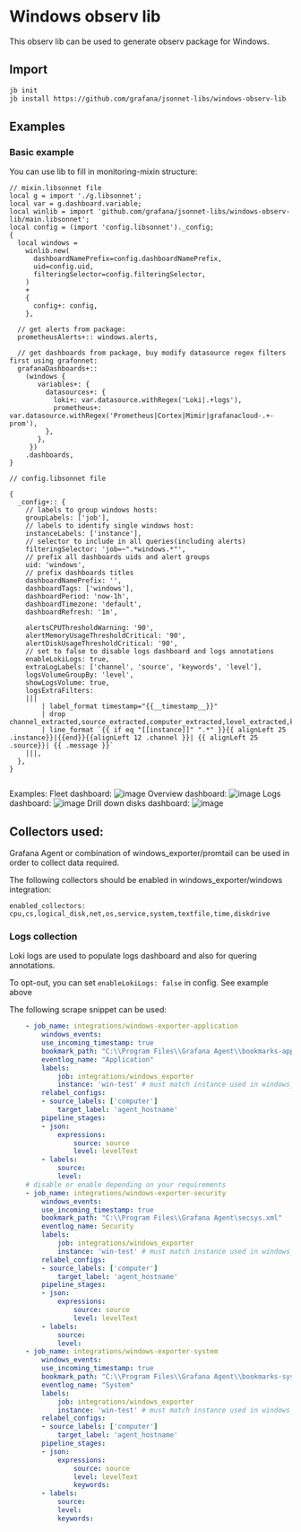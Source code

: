 # Windows observ lib

This observ lib can be used to generate observ package for Windows.

## Import

```sh
jb init
jb install https://github.com/grafana/jsonnet-libs/windows-observ-lib
```

## Examples

### Basic example

You can use lib to fill in monitoring-mixin structure:

```jsonnet
// mixin.libsonnet file
local g = import './g.libsonnet';
local var = g.dashboard.variable;
local winlib = import 'github.com/grafana/jsonnet-libs/windows-observ-lib/main.libsonnet';
local config = (import 'config.libsonnet')._config;
{
  local windows =
    winlib.new(
      dashboardNamePrefix=config.dashboardNamePrefix,
      uid=config.uid,
      filteringSelector=config.filteringSelector,
    )
    +
    {
      config+: config,
    },
  
  // get alerts from package:
  prometheusAlerts+:: windows.alerts,
  
  // get dashboards from package, buy modify datasource regex filters first using grafonnet:
  grafanaDashboards+::
    (windows {
       variables+: {
         datasources+: {
           loki+: var.datasource.withRegex('Loki|.+logs'),
           prometheus+: var.datasource.withRegex('Prometheus|Cortex|Mimir|grafanacloud-.+-prom'),
         },
       },
     })
    .dashboards,
}

// config.libsonnet file

{
  _config+:: {
    // labels to group windows hosts:
    groupLabels: ['job'],
    // labels to identify single windows host:
    instanceLabels: ['instance'],
    // selector to include in all queries(including alerts)
    filteringSelector: 'job=~".*windows.*"',
    // prefix all dashboards uids and alert groups
    uid: 'windows',
    // prefix dashboards titles
    dashboardNamePrefix: '',
    dashboardTags: ['windows'],
    dashboardPeriod: 'now-1h',
    dashboardTimezone: 'default',
    dashboardRefresh: '1m',

    alertsCPUThresholdWarning: '90',
    alertMemoryUsageThresholdCritical: '90',
    alertDiskUsageThresholdCritical: '90',
    // set to false to disable logs dashboard and logs annotations
    enableLokiLogs: true,
    extraLogLabels: ['channel', 'source', 'keywords', 'level'],
    logsVolumeGroupBy: 'level',
    showLogsVolume: true,
    logsExtraFilters:
    |||
        | label_format timestamp="{{__timestamp__}}"
        | drop channel_extracted,source_extracted,computer_extracted,level_extracted,keywords_extracted
        | line_format `{{ if eq "[[instance]]" ".*" }}{{ alignLeft 25 .instance}}|{{end}}{{alignLeft 12 .channel }}| {{ alignLeft 25 .source}}| {{ .message }}`
    |||,
  },
}


```
Examples:
Fleet dashboard:
![image](https://github.com/grafana/jsonnet-libs/assets/14870891/b36b6245-643a-426f-9745-5437d93815ad)
Overview dashboard:
![image](https://github.com/grafana/jsonnet-libs/assets/14870891/723df88c-a789-4e73-a85e-724d9ea06cd2)
Logs dashboard:
![image](https://github.com/grafana/jsonnet-libs/assets/14870891/ec136706-96c1-4bc4-b608-f7184327d845)
Drill down disks dashboard:
![image](https://github.com/grafana/jsonnet-libs/assets/14870891/dfcda70d-4c2e-494f-b092-7d37a13d65d1)


## Collectors used:

Grafana Agent or combination of windows_exporter/promtail can be used in order to collect data required.

The following collectors should be enabled in windows_exporter/windows integration:

`enabled_collectors: cpu,cs,logical_disk,net,os,service,system,textfile,time,diskdrive`

### Logs collection

Loki logs are used to populate logs dashboard and also for quering annotations.

To opt-out, you can set `enableLokiLogs: false` in config. See example above

The following scrape snippet can be used:

```yaml
    - job_name: integrations/windows-exporter-application
        windows_events:
        use_incoming_timestamp: true
        bookmark_path: "C:\\Program Files\\Grafana Agent\\bookmarks-app.xml"
        eventlog_name: "Application"
        labels:
            job: integrations/windows_exporter
            instance: 'win-test' # must match instance used in windows_exporter
        relabel_configs:
        - source_labels: ['computer']
            target_label: 'agent_hostname'
        pipeline_stages:
        - json:
            expressions:
                source: source
                level: levelText
        - labels:
            source:
            level:
    # disable or enable depending on your requirements
    - job_name: integrations/windows-exporter-security
        windows_events:
        use_incoming_timestamp: true
        bookmark_path: "C:\\Program Files\\Grafana Agent\secsys.xml"
        eventlog_name: Security
        labels:
            job: integrations/windows_exporter
            instance: 'win-test' # must match instance used in windows_exporter
        relabel_configs:
        - source_labels: ['computer']
            target_label: 'agent_hostname'
        pipeline_stages:
        - json:
            expressions:
                source: source
                level: levelText
        - labels:
            source:
            level:
    - job_name: integrations/windows-exporter-system
        windows_events:
        use_incoming_timestamp: true
        bookmark_path: "C:\\Program Files\\Grafana Agent\\bookmarks-sys.xml"
        eventlog_name: "System"
        labels:
            job: integrations/windows_exporter
            instance: 'win-test' # must match instance used in windows_exporter
        relabel_configs:
        - source_labels: ['computer']
            target_label: 'agent_hostname'
        pipeline_stages:
        - json:
            expressions:
                source: source
                level: levelText
                keywords:
        - labels:
            source:
            level:
            keywords:
```
